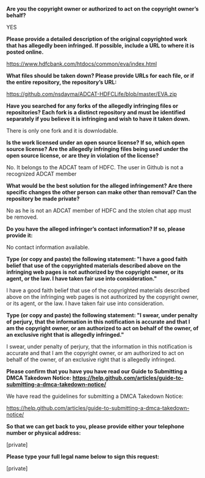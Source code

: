 **Are you the copyright owner or authorized to act on the copyright owner’s behalf?**  

YES

**Please provide a detailed description of the original copyrighted work that has allegedly been infringed. If possible, include a URL to where it is posted online.**  
  
https://www.hdfcbank.com/htdocs/common/eva/index.html

**What files should be taken down? Please provide URLs for each file, or if the entire repository, the repository’s URL:**  

https://github.com/nsdayma/ADCAT-HDFCLife/blob/master/EVA.zip

**Have you searched for any forks of the allegedly infringing files or repositories? Each fork is a distinct repository and must be identified separately if you believe it is infringing and wish to have it taken down.**  

There is only one fork and it is downlodable.

**Is the work licensed under an open source license? If so, which open source license? Are the allegedly infringing files being used under the open source license, or are they in violation of the license?**  

No. It belongs to the ADCAT team of HDFC. The user in Github is not a recognized ADCAT member

**What would be the best solution for the alleged infringement? Are there specific changes the other person can make other than removal? Can the repository be made private?**  

No as he is not an ADCAT member of HDFC and the stolen chat app must be removed.

**Do you have the alleged infringer’s contact information? If so, please provide it:**  

No contact information available.

**Type (or copy and paste) the following statement: "I have a good faith belief that use of the copyrighted materials described above on the infringing web pages is not authorized by the copyright owner, or its agent, or the law. I have taken fair use into consideration."**  

I have a good faith belief that use of the copyrighted materials described above on the infringing web pages is not authorized by the copyright owner, or its agent, or the law. I have taken fair use into consideration.

**Type (or copy and paste) the following statement: "I swear, under penalty of perjury, that the information in this notification is accurate and that I am the copyright owner, or am authorized to act on behalf of the owner, of an exclusive right that is allegedly infringed."**  

I swear, under penalty of perjury, that the information in this notification is accurate and that I am the copyright owner, or am authorized to act on behalf of the owner, of an exclusive right that is allegedly infringed.

**Please confirm that you have you have read our Guide to Submitting a DMCA Takedown Notice: https://help.github.com/articles/guide-to-submitting-a-dmca-takedown-notice/**  

We have read the guidelines for submitting a DMCA Takedown Notice:

https://help.github.com/articles/guide-to-submitting-a-dmca-takedown-notice/

**So that we can get back to you, please provide either your telephone number or physical address:**  

[private]  

**Please type your full legal name below to sign this request:**  

[private]
